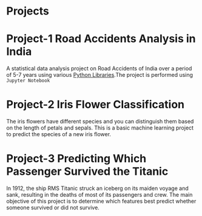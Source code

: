 # Projects

# Project-1                                                                                                                                                                               Road Accidents Analysis in India
A statistical data analysis project on Road Accidents of India over a period of 5-7 years using various [Python Libraries](#lib).The project is performed using `Jupyter Notebook` 

# Project-2 Iris Flower Classification
The iris flowers have different species and you can distinguish them based on the length of petals and sepals. This is a basic machine learning project to predict the species of a new iris flower.

# Project-3 Predicting Which Passenger Survived the Titanic
In 1912, the ship RMS Titanic struck an iceberg on its maiden voyage and sank, resulting in the deaths of most of its passengers and crew.
The main objective of this project is to determine which features best predict whether someone survived or did not survive.
